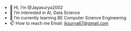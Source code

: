 - 👋 Hi, I’m @Jayasurya2002
- 👀 I’m interested in AI, Data Science
- 🌱 I’m currently learning BE Computer Science Engineering
- 📫 How to reach me Email: jksurya67@gmail.com

<!---
Jayasurya2002/Jayasurya2002 is a ✨ special ✨ repository because its `README.md` (this file) appears on your GitHub profile.
You can click the Preview link to take a look at your changes.
--->
